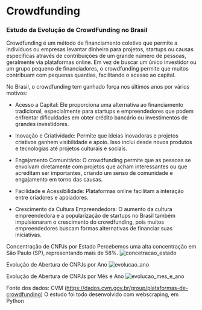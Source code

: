 # Crowdfunding
### Estudo da Evolução de CrowdFunding no Brasil

Crowdfunding é um método de financiamento coletivo que permite a indivíduos ou empresas levantar dinheiro para projetos, startups ou causas específicas através de contribuições de um grande número de pessoas, geralmente via plataformas online.
Em vez de buscar um único investidor ou um grupo pequeno de financiadores, o crowdfunding permite que muitos contribuam com pequenas quantias, facilitando o acesso ao capital.

No Brasil, o crowdfunding tem ganhado força nos últimos anos por vários motivos:

- Acesso a Capital: Ele proporciona uma alternativa ao financiamento tradicional, especialmente para startups e empreendedores que podem enfrentar dificuldades em obter crédito bancário ou investimentos de grandes investidores.

- Inovação e Criatividade: Permite que ideias inovadoras e projetos criativos ganhem visibilidade e apoio. Isso inclui desde novos produtos e tecnologias até projetos culturais e sociais.

- Engajamento Comunitário: O crowdfunding permite que as pessoas se envolvam diretamente com projetos que acham interessantes ou que acreditam ser importantes, criando um senso de comunidade e engajamento em torno das causas.

- Facilidade e Acessibilidade: Plataformas online facilitam a interação entre criadores e apoiadores.

- Crescimento da Cultura Empreendedora: O aumento da cultura empreendedora e a popularização de startups no Brasil também impulsionaram o crescimento do crowdfunding, pois muitos empreendedores buscam formas alternativas de financiar suas iniciativas.

Concentração de CNPJs por Estado
Percebemos uma alta concentração em São Paulo (SP), representando mais de 58%.
![concetracao_estado](https://github.com/user-attachments/assets/03c737b0-9a32-4eff-9d00-59578bf6256e)

Evolução de Abertura de CNPJs por Ano
![evolucao_ano](https://github.com/user-attachments/assets/e7754a86-ea0b-4113-95d0-62547d4e9139)

Evolução de Abertura de CNPJs por Mês e Ano
![evolucao_mes_e_ano](https://github.com/user-attachments/assets/48a184e0-b2bc-44fa-b5a9-02a4a41ad81b)

Fonte dos dados: CVM (https://dados.cvm.gov.br/group/plataformas-de-crowdfunding)
O estudo foi todo desenvolvido com webscraping, em Python
